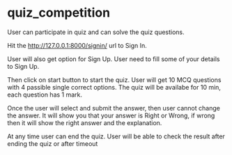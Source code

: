 # quiz_competition
User can participate in quiz and can solve the quiz questions.

Hit the http://127.0.0.1:8000/signin/ url to Sign In.

User will also get option for Sign Up. User need to fill some of your details to Sign Up.

Then click on start button to start the quiz. User will get 10 MCQ questions with 4 passible single correct options.
The quiz will be availabe for 10 min, each question has 1 mark.

Once the user will select and submit the answer, then user cannot change the answer. It will show you that your answer
is Right or Wrong, if wrong then it will show the right answer and the explanation.

At any time user can end the quiz. User will be able to check the result after ending the quiz or after timeout
